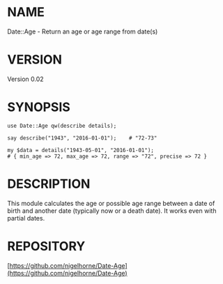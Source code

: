 # NAME

Date::Age - Return an age or age range from date(s)

# VERSION

Version 0.02

# SYNOPSIS

    use Date::Age qw(describe details);

    say describe("1943", "2016-01-01");    # "72-73"

    my $data = details("1943-05-01", "2016-01-01");
    # { min_age => 72, max_age => 72, range => "72", precise => 72 }

# DESCRIPTION

This module calculates the age or possible age range between a date of birth
and another date (typically now or a death date).
It works even with partial dates.

# REPOSITORY

[https://github.com/nigelhorne/Date-Age](https://github.com/nigelhorne/Date-Age)
